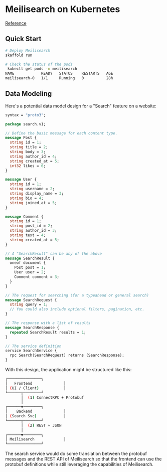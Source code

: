 # Meilisearch on Kubernetes

[Reference](https://github.com/meilisearch/meilisearch-kubernetes)

## Quick Start

```bash
# Deploy Meilisearch
skaffold run

# Check the status of the pods
 kubectl get pods -n meilisearch 
NAME            READY   STATUS    RESTARTS   AGE
meilisearch-0   1/1     Running   0          28h
```

## Data Modeling

Here's a potential data model design for a "Search" feature on a website:

```proto
syntax = "proto3";

package search.v1;

// Define the basic message for each content type.
message Post {
  string id = 1;
  string title = 2;
  string body = 3;
  string author_id = 4;
  string created_at = 5;
  int32 likes = 6;
}

message User {
  string id = 1;
  string username = 2;
  string display_name = 3;
  string bio = 4;
  string joined_at = 5;
}

message Comment {
  string id = 1;
  string post_id = 2;
  string author_id = 3;
  string text = 4;
  string created_at = 5;
}

// A "SearchResult" can be any of the above
message SearchResult {
  oneof document {
    Post post = 1;
    User user = 2;
    Comment comment = 3;
  }
}

// The request for searching (for a typeahead or general search)
message SearchRequest {
  string query = 1;
  // You could also include optional filters, pagination, etc.
}

// The response with a list of results
message SearchResponse {
  repeated SearchResult results = 1;
}

// The service definition
service SearchService {
  rpc Search(SearchRequest) returns (SearchResponse);
}
```

With this design, the application might be structured like this:

```bash
┌───────────────┐
│   Frontend              │
│ (UI / Client)           │
└──────┬────────┘
       │  (1) ConnectRPC + Protobuf
       │
┌──────▼────────┐
│    Backend              │
│ (Search Svc)            │
└──────┬────────┘
       │  (2) REST + JSON
       │
┌──────▼────────┐
│ Meilisearch             │
└───────────────┘
```

The search service would do some translation between the protobuf messages and the REST API of Meilisearch so that the frontend can use the protobuf definitions while still leveraging the capabilities of Meilisearch.